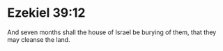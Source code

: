 # Ezekiel 39:12

And seven months shall the house of Israel be burying of them, that they may cleanse the land.